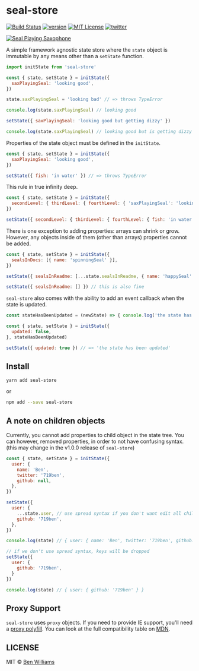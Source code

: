 # seal-store

[![Build Status][build-badge]][build]
[![version][version-badge]][package]
[![MIT License][license-badge]][license]
[![twitter][twitter-badge]][twitter]

[![Seal Playing Saxophone][sealImage]][sealImageLink]


A simple framework agnostic state store where the `state` object is immutable by any means other than a `setState` function.

```js
import initState from 'seal-store'

const { state, setState } = initState({
  saxPlayingSeal: 'looking good',
})

state.saxPlayingSeal = 'looking bad' // => throws TypeError

console.log(state.saxPlayingSeal) // looking good

setState({ saxPlayingSeal: 'looking good but getting dizzy' })

console.log(state.saxPlayingSeal) // looking good but is getting dizzy
```

Properties of the state object must be defined in the `initState`.

```js
const { state, setState } = initState({
  saxPlayingSeal: 'looking good',
})

setState({ fish: 'in water' }) // => throws TypeError
```

This rule in true infinity deep.
```js
const { state, setState } = initState({
  secondLevel: { thirdLevel: { fourthLevel: { 'saxPlayingSeal': 'looking good' } } }
})

setState({ secondLevel: { thirdLevel: { fourthLevel: { fish: 'in water' }) // => throws TypeError
```

There is one exception to adding properties: arrays can shrink or grow. However, any objects inside of them (other than arrays) properties cannot be added.
```js
const { state, setState } = initState({
  sealsInDocs: [{ name: 'spinningSeal' }],
})

setState({ sealsInReadme: [...state.sealsInReadme, { name: 'happySeal' }] }) // this is fine

setState({ sealsInReadme: [] }) // this is also fine
```

`seal-store` also comes with the ability to add an event callback when the state is updated.
```js
const stateHasBeenUpdated = (newState) => { console.log('the state has updated') }

const { state, setState } = initState({
  updated: false,
}, stateHasBeenUpdated)

setState({ updated: true }) // => 'the state has been updated'
```


## Install

```sh
yarn add seal-store
```
or
```sh
npm add --save seal-store
```
<!-- or as a script tag
```html
<script src="https://unpkg.com/seal-store/dist/seal-store.umd.js"></script>
<script type="application/javascript">
  const { state, setState } = window.sealStore({ 'saxPlayingSeal': 'looking good' })
</script>
``` -->

## A note on children objects
Currently, you cannot add properties to child object in the state tree. You can however, removed properties, in order to not have confusing syntax. (this may change in the v1.0.0 release of `seal-store`)

```js
const { state, setState } = initState({
  user: {
    name: 'Ben',
    twitter: '719ben',
    github: null,
  },
})

setState({
  user: {
    ...state.user, // use spread syntax if you don't want edit all child object keys
    github: '719ben',
  },
})

console.log(state) // { user: { name: 'Ben', twitter: '719ben', github: '719ben' } }

// if we don't use spread syntax, keys will be dropped
setState({
  user: {
    github: '719ben',
  }
})

console.log(state) // { user: { github: '719ben' } }
```

## Proxy Support

`seal-store` uses `proxy` objects. If you need to provide IE support, you'll need a [proxy polyfill](https://github.com/GoogleChrome/proxy-polyfill). You can look at the full compatibility table on [MDN](https://developer.mozilla.org/en-US/docs/Web/JavaScript/Reference/Global_Objects/Proxy).

## LICENSE
MIT © [Ben Williams](https://719ben.com)

[sealImageLink]: https://www.youtube.com/watch?v=X0k7N0ASfp8
[sealImage]: https://media2.giphy.com/media/ySz02sRVFK372/giphy.gif
[build-badge]: https://img.shields.io/travis/719Ben/seal-store.svg?style=flat-square
[build]: https://travis-ci.org/719Ben/seal-store
[version-badge]: https://img.shields.io/npm/v/seal-store.svg?style=flat-square
[package]: https://www.npmjs.com/package/seal-store
[license-badge]: https://img.shields.io/npm/l/seal-store.svg?style=flat-square
[license]: https://github.com/719ben/seal-store/blob/master/LICENSE
[twitter-badge]: https://img.shields.io/twitter/follow/espadrine.svg?style=flat-square&logo=twitter&label=Follow
[twitter]: https://twitter.com/719ben
